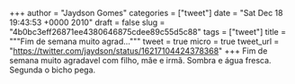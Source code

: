 
+++
author = "Jaydson Gomes"
categories = ["tweet"]
date = "Sat Dec 18 19:43:53 +0000 2010"
draft = false
slug = "4b0bc3eff26871ee4380646875cdee89c55d5c88"
tags = ["tweet"]
title = """Fim de semana muito agrad..."""
tweet = true
micro = true
tweet_url = "https://twitter.com/jaydson/status/16217104424378368"
+++
Fim de semana muito agradavel com filho, mãe e irmã. Sombra e água fresca. Segunda o bicho pega.

